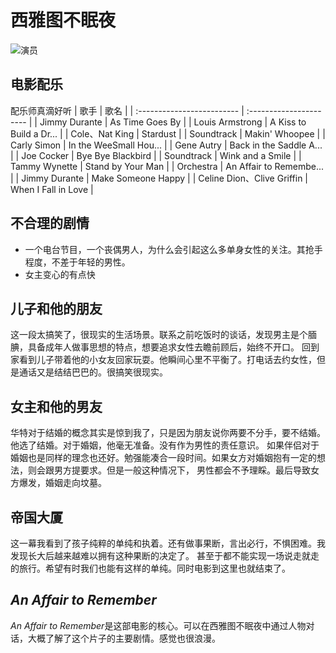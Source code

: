 # 西雅图不眠夜

![演员](https://cdn.clinan.xyz/sleelplessInSeattle.png)

## 电影配乐
配乐师真滴好听
| 歌手                       | 歌名                    |
| :------------------------- | :---------------------- |
| Jimmy Durante              | As Time Goes By         |
| Louis Armstrong            | A Kiss to Build a Dr... |
| Cole、Nat King             | Stardust                |
| Soundtrack                 | Makin' Whoopee          |
| Carly Simon                | In the WeeSmall Hou...  |
| Gene Autry                 | Back in the Saddle A... |
| Joe Cocker                 | Bye Bye Blackbird       |
| Soundtrack                 | Wink and a Smile        |
| Tammy Wynette              | Stand by Your Man       |
| Orchestra                  | An Affair to Remembe... |
| Jimmy Durante              | Make Someone Happy      |
| Celine Dion、Clive Griffin | When I Fall in Love     |

## 不合理的剧情
- 一个电台节目，一个丧偶男人，为什么会引起这么多单身女性的关注。其抢手程度，不差于年轻的男性。
- 女主变心的有点快

## 儿子和他的朋友
这一段太搞笑了，很现实的生活场景。联系之前吃饭时的谈话，发现男主是个腼腆，具备成年人做事思想的特点，想要追求女性去瞻前顾后，始终不开口。
回到家看到儿子带着他的小女友回家玩耍。他瞬间心里不平衡了。打电话去约女性，但是通话又是结结巴巴的。很搞笑很现实。

## 女主和他的男友
华特对于结婚的概念其实是惊到我了，只是因为朋友说你两要不分手，要不结婚。他选了结婚。对于婚姻，他毫无准备。没有作为男性的责任意识。
如果伴侣对于婚姻也是同样的理念也还好。勉强能凑合一段时间。如果女方对婚姻抱有一定的想法，则会跟男方提要求。但是一般这种情况下，
男性都会不予理睬。最后导致女方爆发，婚姻走向坟墓。

## 帝国大厦
这一幕我看到了孩子纯粹的单纯和执着。还有做事果断，言出必行，不惧困难。我发现长大后越来越难以拥有这种果断的决定了。
甚至于都不能实现一场说走就走的旅行。希望有时我们也能有这样的单纯。同时电影到这里也就结束了。

## *An Affair to Remember*
*An Affair to Remember*是这部电影的核心。可以在西雅图不眠夜中通过人物对话，大概了解了这个片子的主要剧情。感觉也很浪漫。
